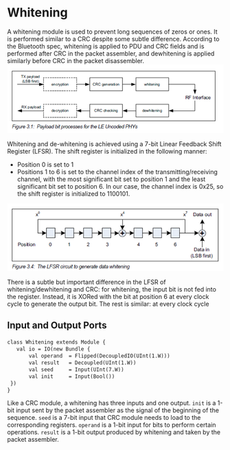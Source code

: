 ﻿# Whitening
A whitening module is used to prevent long sequences of zeros or ones. It is performed similar to a CRC despite some subtle difference. According to the Bluetooth spec, whitening is applied to PDU and CRC fields and is performed after CRC in the packet assembler, and dewhitening is applied similarly before CRC in the packet disassembler.
![whitening](image/whitening.png)

Whitening and de-whitening is achieved using a 7-bit Linear Feedback Shift Register (LFSR). The shift register is initialized in the following manner:
* Position 0 is set to 1
* Positions 1 to 6 is set to the channel index of the transmitting/receiving channel, with the most significant bit set to position 1 and the least significant bit set to position 6. In our case, the channel index is 0x25, so the shift register is initialized to 1100101.

![whitening_lfsr](image/whitening_lfsr.png)

There is a subtle but important difference in the LFSR of whitening/dewhitening and CRC: for whitening, the input bit is not fed into the register. Instead, it is XORed with the bit at position 6 at every clock cycle to generate the output bit. The rest is similar: at every clock cycle

 ## Input and Output Ports
 ```
 class Whitening extends Module {
    val io = IO(new Bundle {
        val operand  = Flipped(DecoupledIO(UInt(1.W)))
        val result   = Decoupled(UInt(1.W))
        val seed     = Input(UInt(7.W))
        val init     = Input(Bool())       
  })
}
 ```
 Like a CRC module, a whitening has three inputs and one output. `init` is a 1-bit input sent by the packet assembler as the signal of the beginning of the sequence. `seed` is a 7-bit input that CRC module needs to load to the corresponding registers. `operand` is a 1-bit input for bits to perform certain operations. `result` is a 1-bit output produced by whitening and taken by the packet assembler. 
